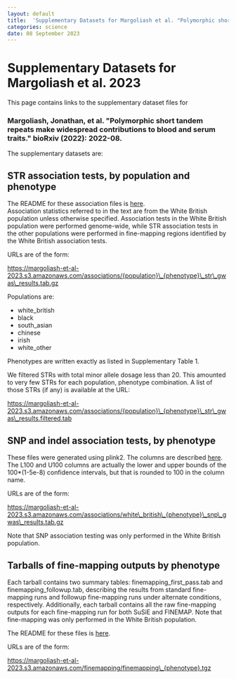 ```yaml
---
layout: default
title:  'Supplementary Datasets for Margoliash et al. "Polymorphic short tandem repeats make widespread contributions to blood and serum traits"'
categories: science
date: 08 September 2023
---
```


# Supplementary Datasets for Margoliash et al. 2023

This page contains links to the supplementary dataset files for 

### Margoliash, Jonathan, et al. "Polymorphic short tandem repeats make widespread contributions to blood and serum traits." bioRxiv (2022): 2022-08.

The supplementary datasets are:

## STR association tests, by population and phenotype

The README for these association files is [here](/2023/09/08/Margoliash-et-al-GWAS-README.html).  
Association statistics referred to in the text are from the White British population unless otherwise specified. Association tests
in the White British population were performed genome-wide, while STR association tests in the other populations were performed in 
fine-mapping regions identified by the White British association tests.

URLs are of the form:  

https://margoliash-et-al-2023.s3.amazonaws.com/associations/{population}\_{phenotype}\_str\_gwas\_results.tab.gz

Populations are:

* white\_british
* black
* south\_asian
* chinese
* irish
* white\_other

Phenotypes are written exactly as listed in Supplementary Table 1.

We filtered STRs with total minor allele dosage less than 20. This amounted to very few STRs for each population, phenotype combination.
A list of those STRs (if any) is available at the URL: 

https://margoliash-et-al-2023.s3.amazonaws.com/associations/{population}\_{phenotype}\_str\_gwas\_results.filtered.tab

## SNP and indel association tests, by phenotype

These files were generated using plink2.
The columns are described [here](https://www.cog-genomics.org/plink/2.0/formats#glm_linear).
The L100 and U100 columns are actually the lower and upper bounds of the 100\*(1-5e-8) confidence intervals,
but that is rounded to 100 in the column name.

URLs are of the form:  

https://margoliash-et-al-2023.s3.amazonaws.com/associations/white\_british\_{phenotype}\_snp\_gwas\_results.tab.gz

Note that SNP association testing was only performed in the White British population.

## Tarballs of fine-mapping outputs by phenotype

Each tarball contains two summary tables: finemapping\_first\_pass.tab and finemapping\_followup.tab, describing the results
from standard fine-mapping runs and followup fine-mapping runs under alternate conditions, respectively. Additionally,
each tarball contains all the raw fine-mapping outputs for each fine-mapping run for both SuSiE and FINEMAP. Note that
fine-mapping was only performed in the White British population.

The README for these files is [here](/2023/09/08/Margoliash-et-al-finemapping-README.html).

URLs are of the form:  

https://margoliash-et-al-2023.s3.amazonaws.com/finemapping/finemapping\_{phenotype}.tgz
